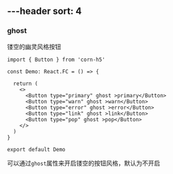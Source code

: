 ---header
sort: 4
---

### ghost
镂空的幽灵风格按钮

```tsx
import { Button } from 'corn-h5'

const Demo: React.FC = () => {

  return (
    <>
      <Button type="primary" ghost >primary</Button>
      <Button type="warn" ghost >warn</Button>
      <Button type="error" ghost >error</Button>
      <Button type="link" ghost >link</Button>
      <Button type="pop" ghost >pop</Button>
    </>
  )
}

export default Demo
```
可以通过`ghost`属性来开启镂空的按钮风格，默认为不开启

